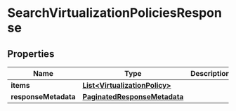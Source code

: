 

# SearchVirtualizationPoliciesResponse


## Properties

| Name | Type | Description | Notes |
|------------ | ------------- | ------------- | -------------|
|**items** | [**List&lt;VirtualizationPolicy&gt;**](VirtualizationPolicy.md) |  |  [optional] |
|**responseMetadata** | [**PaginatedResponseMetadata**](PaginatedResponseMetadata.md) |  |  [optional] |



